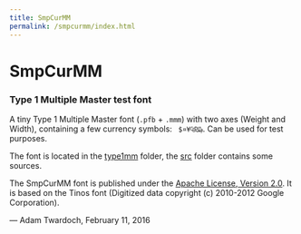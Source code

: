 ```yaml
---
title: SmpCurMM
permalink: /smpcurmm/index.html
---
```


# SmpCurMM

### Type 1 Multiple Master test font

A tiny Type 1 Multiple Master font (`.pfb` + `.mmm`) with two axes (Weight and Width), containing a few currency symbols: ` $¤¥₠₪₯`. Can be used for test purposes.

The font is located in the [type1mm](./type1mm/) folder, the [src](./src/) folder contains some sources.

The SmpCurMM font is published under the [Apache License, Version 2.0](http://www.apache.org/licenses/LICENSE-2.0.html). It is based on the Tinos font (Digitized data copyright (c) 2010-2012 Google Corporation).

— Adam Twardoch, February 11, 2016